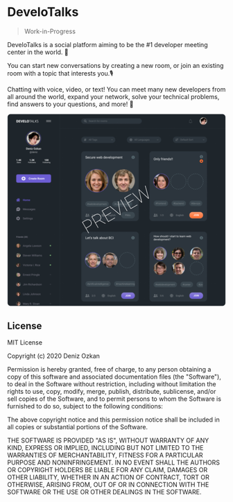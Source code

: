 # DeveloTalks

> Work-in-Progress

DeveloTalks is a social platform aiming to be the #1 developer meeting center in the world. 🚀

You can start new conversations by creating a new room, or join an existing room with a topic that interests you.🎙️

Chatting with voice, video, or text! You can meet many new developers from all around the world, expand your network, solve your technical problems, find answers to your questions, and more! 💜

![Preview](./preview.png)

## License
MIT License

Copyright (c) 2020 Deniz Ozkan

Permission is hereby granted, free of charge, to any person obtaining a copy
of this software and associated documentation files (the "Software"), to deal
in the Software without restriction, including without limitation the rights
to use, copy, modify, merge, publish, distribute, sublicense, and/or sell
copies of the Software, and to permit persons to whom the Software is
furnished to do so, subject to the following conditions:

The above copyright notice and this permission notice shall be included in all
copies or substantial portions of the Software.

THE SOFTWARE IS PROVIDED "AS IS", WITHOUT WARRANTY OF ANY KIND, EXPRESS OR
IMPLIED, INCLUDING BUT NOT LIMITED TO THE WARRANTIES OF MERCHANTABILITY,
FITNESS FOR A PARTICULAR PURPOSE AND NONINFRINGEMENT. IN NO EVENT SHALL THE
AUTHORS OR COPYRIGHT HOLDERS BE LIABLE FOR ANY CLAIM, DAMAGES OR OTHER
LIABILITY, WHETHER IN AN ACTION OF CONTRACT, TORT OR OTHERWISE, ARISING FROM,
OUT OF OR IN CONNECTION WITH THE SOFTWARE OR THE USE OR OTHER DEALINGS IN THE
SOFTWARE.
